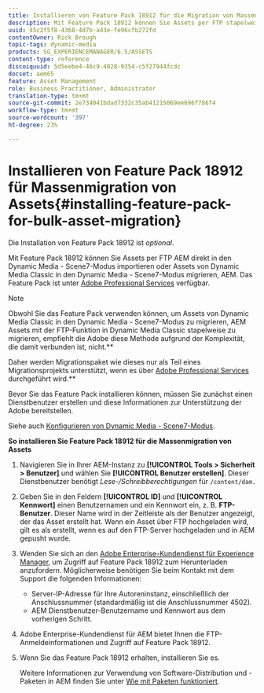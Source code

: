 ```yaml
---
title: Installieren von Feature Pack 18912 für die Migration von Massenelementen
description: Mit Feature Pack 18912 können Sie Assets per FTP stapelweise erfassen oder Assets von Dynamic Media Classic auf AEM nach Dynamic Media migrieren. Dieses optionale Feature Pack ist über den Adobe-Support verfügbar.
uuid: 45c2f5f8-4368-4d7b-a43e-fe96cfb272fd
contentOwner: Rick Brough
topic-tags: dynamic-media
products: SG_EXPERIENCEMANAGER/6.5/ASSETS
content-type: reference
discoiquuid: 5d5eebe4-46c9-4028-9354-c5f27944fcdc
docset: aem65
feature: Asset Management
role: Business Practitioner, Administrator
translation-type: tm+mt
source-git-commit: 2e734041bdad7332c35ab41215069ee696f786f4
workflow-type: tm+mt
source-wordcount: '397'
ht-degree: 23%

---
```



# Installieren von Feature Pack 18912 für Massenmigration von Assets{#installing-feature-pack-for-bulk-asset-migration}

Die Installation von Feature Pack 18912 ist *optional*.

Mit Feature Pack 18912 können Sie Assets per FTP AEM direkt in den Dynamic Media - Scene7-Modus importieren oder Assets von Dynamic Media Classic in den Dynamic Media - Scene7-Modus migrieren, AEM. Das Feature Pack ist unter [Adobe Professional Services](https://www.adobe.com/de/experience-cloud/consulting-services.html) verfügbar.

>[!NOTE]
>
>Obwohl Sie das Feature Pack verwenden können, um Assets von Dynamic Media Classic in den Dynamic Media - Scene7-Modus zu migrieren, AEM Assets mit der FTP-Funktion in Dynamic Media Classic stapelweise zu migrieren, empfiehlt die Adobe diese Methode aufgrund der Komplexität, die damit verbunden ist, nicht.**
>
>Daher werden Migrationspaket wie dieses nur als Teil eines Migrationsprojekts unterstützt, wenn es über [Adobe Professional Services](https://www.adobe.com/experience-cloud/consulting-services.html) durchgeführt wird.**

Bevor Sie das Feature Pack installieren können, müssen Sie zunächst einen Dienstbenutzer erstellen und diese Informationen zur Unterstützung der Adobe bereitstellen.

Siehe auch [Konfigurieren von Dynamic Media - Scene7-Modus](/help/assets/config-dms7.md).

**So installieren Sie Feature Pack 18912 für die Massenmigration von Assets**

1. Navigieren Sie in Ihrer AEM-Instanz zu **[!UICONTROL Tools > Sicherheit > Benutzer]** und wählen Sie **[!UICONTROL Benutzer erstellen]**. Dieser Dienstbenutzer benötigt *Lese-/Schreibberechtigungen* für `/content/dam.`
1. Geben Sie in den Feldern **[!UICONTROL ID]** und **[!UICONTROL Kennwort]** einen Benutzernamen und ein Kennwort ein, z. B. **FTP-Benutzer**. Dieser Name wird in der Zeitleiste als der Benutzer angezeigt, der das Asset erstellt hat. Wenn ein Asset über FTP hochgeladen wird, gilt es als erstellt, wenn es auf den FTP-Server hochgeladen und in AEM gepusht wurde.
1. Wenden Sie sich an den [Adobe Enterprise-Kundendienst für Experience Manager](https://experienceleague.adobe.com/?support-solution=General#support), um Zugriff auf Feature Pack 18912 zum Herunterladen anzufordern. Möglicherweise benötigen Sie beim Kontakt mit dem Support die folgenden Informationen:

   * Server-IP-Adresse für Ihre Autoreninstanz, einschließlich der Anschlussnummer (standardmäßig ist die Anschlussnummer 4502).
   * AEM Dienstbenutzer-Benutzername und Kennwort aus dem vorherigen Schritt.

1. Adobe Enterprise-Kundendienst für AEM bietet Ihnen die FTP-Anmeldeinformationen und Zugriff auf Feature Pack 18912.
1. Wenn Sie das Feature Pack 18912 erhalten, installieren Sie es.

   Weitere Informationen zur Verwendung von Software-Distribution und -Paketen in AEM finden Sie unter [Wie mit Paketen funktioniert](/help/sites-administering/package-manager.md).

